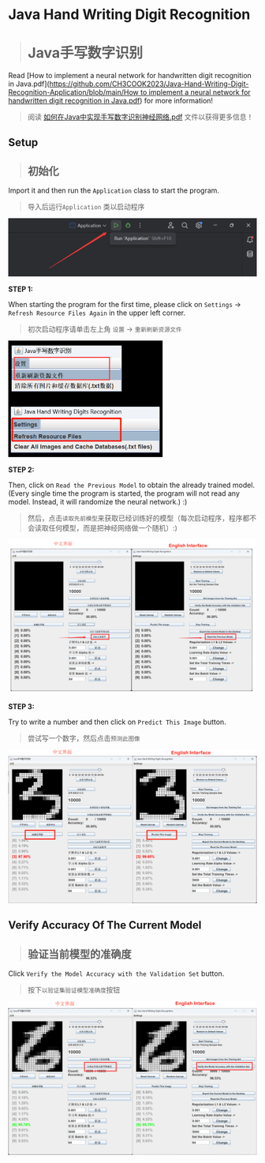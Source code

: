 # Java Hand Writing Digit Recognition

> # Java手写数字识别

Read [How to implement a neural network for handwritten digit recognition in Java.pdf]([https://github.com/CH3COOK2023/Java-Hand-Writing-Digit-Recognition-Application/blob/main/How to implement a neural network for handwritten digit recognition in Java.pdf](https://github.com/CH3COOK2023/Java-Hand-Writing-Digit-Recognition-Application/blob/main/How%20to%20implement%20a%20neural%20network%20for%20handwritten%20digit%20recognition%20in%20Java.pdf)) for more information!

> 阅读 [如何在Java中实现手写数字识别神经网络.pdf](https://github.com/CH3COOK2023/Java-Hand-Writing-Digit-Recognition-Application/blob/main/如何在Java中实现手写数字识别神经网络.pdf) 文件以获得更多信息！



## Setup

> ## 初始化

Import it and then run the `Application` class to start the program.

> 导入后运行`Application` 类以启动程序

<img src="./imageResource/image-20241217173028697.png" alt="image-20241217173028697" style="zoom: 50%;" />

**STEP 1:**

When starting the program for the first time, please click on `Settings` -> `Refresh Resource Files Again` in the upper left corner.

> 初次启动程序请单击左上角  `设置` -> `重新刷新资源文件`

<img src="./imageResource/image-20241217184752242.png" alt="image-20241217184752242" style="zoom: 67%;" />

**STEP 2:**

Then, click on `Read the Previous Model` to obtain the already trained model. (Every single time the program is started, the program will not read any model. Instead, it will randomize the neural network.)  :)

> 然后，点击`读取先前模型`来获取已经训练好的模型（每次启动程序，程序都不会读取任何模型，而是把神经网络做一个随机）:)

<img src="./imageResource/image-20241217185102809.png" alt="image-20241217185102809"  />

**STEP 3:**

Try to write a number and then click on `Predict This Image` button.

> 尝试写一个数字，然后点击`预测此图像`

![image-20241217185844494](./imageResource/image-20241217185844494.png)

## Verify Accuracy Of The Current Model

> ## 验证当前模型的准确度



Click `Verify the Model Accuracy with the Validation Set` button.

> 按下`以验证集验证模型准确度`按钮

![image-20241217190426681](./imageResource/image-20241217190426681.png)
